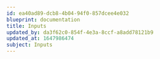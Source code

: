 ```yaml
---
id: ea40ad89-dcb8-4b04-94f0-857dcee4e032
blueprint: documentation
title: Inputs
updated_by: da3f62c0-854f-4e3a-8ccf-a8add78121b9
updated_at: 1647986474
subject: Inputs
---
```

